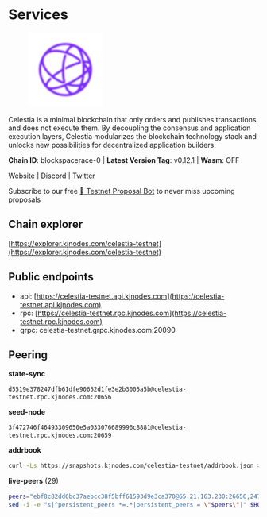 # Services

<figure><img src="https://raw.githubusercontent.com/kj89/cosmos-images/main/logos/celestia.png" width="150" alt=""><figcaption></figcaption></figure>

Celestia is a minimal blockchain that only orders and publishes transactions and  does not execute them. By decoupling the consensus and application execution layers,  Celestia modularizes the blockchain technology stack and unlocks new possibilities  for decentralized application builders.

**Chain ID**: blockspacerace-0 | **Latest Version Tag**: v0.12.1 | **Wasm**: OFF

[Website](https://celestia.org) | [Discord](https://discord.gg/celestiacommunity) | [Twitter](https://twitter.com/CelestiaOrg)



Subscribe to our free [🤖 Testnet Proposal Bot](https://t.me/kjnodes_testnet_proposal_bot) to never miss upcoming proposals


## Chain explorer
[https://explorer.kjnodes.com/celestia-testnet](https://explorer.kjnodes.com/celestia-testnet)

## Public endpoints

* api: [https://celestia-testnet.api.kjnodes.com](https://celestia-testnet.api.kjnodes.com)
* rpc: [https://celestia-testnet.rpc.kjnodes.com](https://celestia-testnet.rpc.kjnodes.com)
* grpc: celestia-testnet.grpc.kjnodes.com:20090

## Peering

**state-sync**

```text
d5519e378247dfb61dfe90652d1fe3e2b3005a5b@celestia-testnet.rpc.kjnodes.com:20656
```

**seed-node**

```text
3f472746f46493309650e5a033076689996c8881@celestia-testnet.rpc.kjnodes.com:20659
```

**addrbook**
```bash
curl -Ls https://snapshots.kjnodes.com/celestia-testnet/addrbook.json > $HOME/.celestia-app/config/addrbook.json
```

**live-peers** (29)
```bash
peers="ebf8c82dd6bc37aebcc38f5bff61593d9e3ca370@65.21.163.230:26656,24770b73138ee6a2113e4c35b5e3525749c21350@109.238.11.182:26656,d5519e378247dfb61dfe90652d1fe3e2b3005a5b@65.109.68.190:20656,0293f2cf7184da95bc6ea6ff31c7e97578b9c7ff@65.109.106.95:26656,c97019ef9ee43e93ad9019514b612e6b8363c3fd@138.201.63.38:26686,63636c9bec15f0039f78bc48736fe8b84e9e8a60@38.242.233.37:26656,cb0c8eab8b18c4c6a2d0cc030d1b0787656b61bb@65.108.137.39:26656,8f14ec71e1d712c912c27485a169c2519628cfb6@185.225.232.196:21656,b1b42ed03d101f8d0225b9796bfc9b628a2418c7@104.248.129.29:26656,721d15a87ce8b3062284614def3c32b72019de5b@35.206.161.204:26656,10c84789386c2ee3aacd8e09f04b78fac14fb3d7@209.126.86.119:26656,e225815e3da7a26d712c074045977034a901bbc0@5.9.106.214:26686,2b8f5b788108c593378ce0dad8faff180b854cb4@185.56.139.86:26656,3ef426538e3b8bfa274aa9a442583bbbda71942f@185.144.99.12:26656,143a1eda55f71240a9b22a1bedc00868fd2a46de@65.109.19.168:26656,508706c7c37a7a5e4c99c4581d9334cbad34cb86@37.27.2.226:26656,5fa6853eb52bc3a5ff1fe56b988515d16644819a@65.21.232.33:2000,e4fa11cfb413d69d95dc90a0e12125b091b1d574@51.158.115.159:26656,a20a5f47307049619d2fe689f3c33f1f7ab9470c@162.55.245.144:2130,e85b086d236a2c9a4d285e6d44126bb6fc6a1555@131.153.158.209:26656,d3c0e1867ba635328dc019f1464acf1903f446a5@13.208.144.128:16656,dc76534dfede17c47ec162fce0937b446a627820@206.189.92.202:26656,71819ce1899c1f4f0f138f7a538958dd0d3d3ff8@5.9.78.252:27656,2b749c2f0dd5953eeb5379c7ae7a15ed1020f7e5@135.181.136.124:26656,29c8a82a0be59a2c6a5d6fb2ad0a2e1b4d09de0f@186.3.232.252:26656,768ac4ece936ca4eb01b763c119edb74c53b58b2@135.181.26.67:26656,7e5044f447e69aeee36d71bbea102c6079eb29e2@63.251.106.84:26656,7db3d8fa353b4cf293244f7526cdabfaebef53bf@158.160.24.133:26656,28ec6fc21844eb07f8264694c723a8c6056b16c1@195.74.52.167:26656"
sed -i -e "s|^persistent_peers *=.*|persistent_peers = \"$peers\"|" $HOME/.celestia-app/config/config.toml
```
